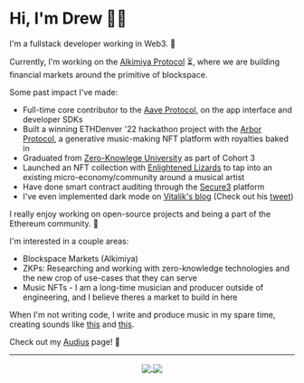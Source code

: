 <!-- markdownlint-disable -->
# Hi, I'm Drew 🤙🏼

I'm a fullstack developer working in Web3. :rocket:

Currently, I'm working on the [Alkimiya Protocol][0] ⏳, where we are building financial markets around the primitive of blockspace.

Some past impact I've made:
- Full-time core contributor to the [Aave Protocol][1], on the app interface and developer SDKs
- Built a winning ETHDenver '22 hackathon project with the [Arbor Protocol][2], a generative music-making NFT platform with royalties baked in
- Graduated from [Zero-Knowlege University][3] as part of Cohort 3
- Launched an NFT collection with [Enlightened Lizards][4] to tap into an existing micro-economy/community around a musical artist
- Have done smart contract auditing through the [Secure3][5] platform
- I've even implemented dark mode on [Vitalik's blog][6] (Check out his [tweet][7])

I really enjoy working on open-source projects and being a part of the Ethereum community. 💪

I'm interested in a couple areas:
- Blockspace Markets (Alkimiya)
- ZKPs: Researching and working with zero-knowledge technologies and the new crop of use-cases that they can serve
- Music NFTs - I am a long-time musician and producer outside of engineering, and I believe theres a market to build in here

When I'm not writing code, I write and produce music in my spare time, creating sounds like [this][8] and [this][9].

Check out my [Audius][10] page! 🎸

---

<p align="center">
	<a href="https://github.com/drewcook">
		<img align="center" src="https://github-readme-stats.vercel.app/api/top-langs/?username=drewcook&langs_count=8&layout=compact&card_width=260" />
	</a>
	<a href="https://github.com/drewcook">
		<img align="center" src="https://github-readme-stats.vercel.app/api?username=drewcook&show_icons=true&theme=dracula" />
	</a>
</p>

[0]: https://alkimiya.io
[1]: https://aave.com
[2]: https://github.com/drewcook/arbor-ui
[3]: https://zku.gnomio.com
[4]: https://phanft.xyz
[5]: https://secure3.io/
[6]: https://vitalik.eth.limo
[7]: https://twitter.com/VitalikButerin/status/1558079335067799552
[8]: https://ipfs.io/ipfs/QmSMT86QpftE3azkeMagsyJ7ynVZY493VP6XM5eo2scttv/A%20Day%20In%20The%20Life.mp3
[9]: https://ipfs.io/ipfs/QmYxdgasjwXCnbHxaQPZresiiRiURJW3w3tyebNKpdoRJN/Living%20The%20Dream.mp3
[10]: https://audius.co/dcook

